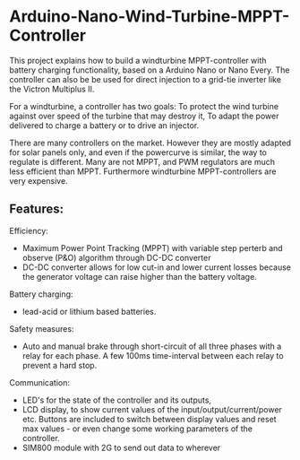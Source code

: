 # Arduino-Nano-Wind-Turbine-MPPT-Controller
This project explains how to build a windturbine MPPT-controller with battery charging functionality, based on a Arduino Nano or Nano Every.
The controller can also be be used for direct injection to a grid-tie inverter like the Victron Multiplus II.

For a windturbine, a controller has two goals: 
To protect the wind turbine against over speed of the turbine that may destroy it,
To adapt the power delivered to charge a battery or to drive an injector. 

There are many controllers on the market. However they are mostly adapted for solar panels only, and even if the powercurve is similar, the way to regulate is different. Many are not MPPT, and PWM regulators are much less efficient than MPPT. Furthermore  windturbine MPPT-controllers are very expensive. 

## Features:  
Efficiency:  
- Maximum Power Point Tracking (MPPT) with variable step perterb and observe (P&O) algorithm through DC-DC converter
- DC-DC converter allows for low cut-in and lower current losses because the generator voltage can raise higher than the battery voltage.

Battery charging:  
- lead-acid or lithium based batteries.

Safety measures:  
- Auto and manual brake through short-circuit of all three phases with a relay for each phase. A few 100ms time-interval between each relay to prevent a hard stop.

Communication:  
- LED's for the state of the controller and its outputs, 
- LCD display, to show current values of the input/output/current/power etc. Buttons are included to switch between display values and reset max values - or
even change some working parameters of the controller.
- SIM800 module with 2G to send out data to wherever






